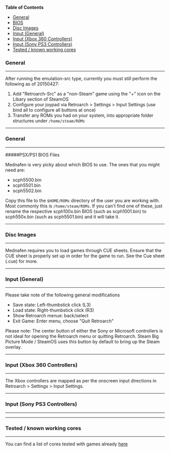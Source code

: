 <!-- START doctoc generated TOC please keep comment here to allow auto update -->
<!-- DON'T EDIT THIS SECTION, INSTEAD RE-RUN doctoc TO UPDATE -->
**Table of Contents**

- [General](#general)
- [BIOS](#bios)
- [Disc Images](#discimages)
- [Input (General)](#input-general)
- [Input (Xbox 360 Controllers)](#input-xbox-360-controllers)
- [Input (Sony PS3 Controllers)](#input-sony-ps3-controllers)
- [Tested / known working cores](#tested--known-working-cores)

<!-- END doctoc generated TOC please keep comment here to allow auto update -->

### General
***
After running the emulation-src type, currently you must still perform the following as of 20150427:

1. Add "Retroarch-Src" as a "non-Steam" game using the "+" icon on the Libary section of SteamOS
2. Configure your joypad via Retroarch > Settings > Input Settings (use bind all to configure all buttons at once)
3. Transfer any ROMs you had on your system, into appropriate folder structures under `/home/steam/ROMs`

***
### General
***

#####PSX/PS1 BIOS Files

Mednafen is very picky about which BIOS to use. The ones that you might need are:

* scph5500.bin
* scph5501.bin
* scph5502.bin

Copy this file to the `$HOME/ROMs` directory of the user you are working with. Most commonly this is `/home/steam/ROMs`. If you can't find one of these, just rename the respective scph100x.bin BIOS (such as scph1001.bin) to scph550x.bin (such as scph5501.bin) and it will take it. 

***
### Disc Images
***

Mednafen requires you to load games through CUE sheets. Ensure that the CUE sheet is properly set up in order for the game to run. See the Cue sheet (.cue) for more.

***
### Input (General)
***
Please take note of the following general modifications

* Save state: Left-thumbstick click (L3)
* Load state: Right-thumbstick click (R3)
* Show Retroarch menue: back/select
* Exit Game: Enter menu, choose "Quit Retroarch"
 
Please note: The center button of either the Sony or Microsoft controllers is not ideal for opening the Retroarch menu or quitting Retroarch. Steam Big Picture Mode / SteamOS uses this button by default to bring up the Steam overlay.

***
### Input (Xbox 360 Controllers)
***
The Xbox controllers are mapped as per the onscreen input directions in Retroarch > Settings > Input Settings.

***
### Input (Sony PS3 Controllers)
***

***
### Tested / known working cores
***
You can find a list of cores tested with games already [here](https://github.com/ProfessorKaos64/SteamOS-Tools/edit/testing/docs/Retroarch-Testing-Checklist.md)
